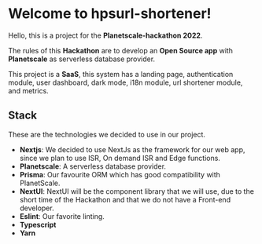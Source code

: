 # Welcome to hpsurl-shortener!

Hello, this is a project for the **Planetscale-hackathon 2022**.

The rules of this **Hackathon** are to develop an **Open Source app** with **Planetscale** as serverless database provider.

This project is a **SaaS**, this system has a landing page, authentication module, user dashboard, dark mode, i18n module,  url shortener module, and metrics.

## Stack
These are the technologies we decided to use in our project.
- **Nextjs**: We decided to use NextJs as the framework for our web app, since we plan to use ISR, On demand ISR and Edge functions.
- **Planetscale**: A serverless database provider.
- **Prisma**: Our favourite ORM which has good compatibility with PlanetScale.
- **NextUI**: NextUI will be the component library that we will use, due to the short time of the Hackathon and that we do not have a Front-end developer.
- **Eslint**: Our favorite linting.
- **Typescript**
- **Yarn**


